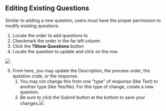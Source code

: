 ## Editing Existing Questions

Similar to adding a new question, users must have the proper permission to modify existing questions.
1. Locate the order to add questions to
2. Checkmark the order in the far left column
3. Click the <strong>?Show Questions</strong> button
4. Locate the question to update and click on the row.

![](10000001000001AE0000013A3DD8D81D5AC3DDAE.png)

5. From here, you may update the Description, the process order, the question code, or the response.
   1. You may not change this from one "type" of response (like Text) to another type (like Yes/No).  For this type of change, create a new question.
   2. Be sure to click the Submit button at the bottom to save your changes.![](10000001000003C90000010BE8F0122D00285531.png)

